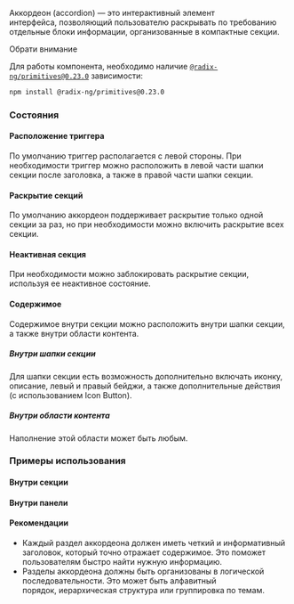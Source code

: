 Аккордеон (accordion) — это интерактивный элемент интерфейса, позволяющий пользователю раскрывать по требованию отдельные блоки информации, организованные в компактные секции.

<div class="kbq-callout kbq-callout_theme">
<div class="kbq-callout__header">Обрати внимание</div>
<div class="kbq-callout__content kbq-docs-element-last-child-margin-bottom-0">

Для работы компонента, необходимо наличие [`@radix-ng/primitives@0.23.0`](https://github.com/radix-ng/primitives/tree/primitives%400.23.0) зависимости:

```bash
npm install @radix-ng/primitives@0.23.0
```

</div>
</div>

<!-- example(accordion-overview) -->

### Состояния

#### Расположение триггера

По умолчанию триггер располагается с левой стороны. При необходимости триггер можно расположить в левой части шапки секции после заголовка, а также в правой части шапки секции.

<!-- example(accordion-states) -->

#### Раскрытие секций

По умолчанию аккордеон поддерживает раскрытие только одной секции за раз, но при необходимости можно включить раскрытие всех секции.

<!-- example(accordion-sections) -->

#### Неактивная секция

При необходимости можно заблокировать раскрытие секции, используя ее неактивное состояние.

<!-- example(accordion-inactive-section) -->

#### Содержимое

Содержимое внутри секции можно расположить внутри шапки секции, а также внутри области контента.

##### Внутри шапки секции

Для шапки секции есть возможность дополнительно включать иконку, описание, левый и правый бейджи, а также дополнительные действия (с использованием Icon Button).

<!-- example(accordion-header) -->

##### Внутри области контента

Наполнение этой области может быть любым.

<!-- example(accordion-content) -->

### Примеры использования

#### Внутри секции

<!-- example(accordion-in-section) -->

#### Внутри панели

<!-- example(accordion-in-panel) -->

#### Рекомендации

-   Каждый раздел аккордеона должен иметь четкий и информативный заголовок, который точно отражает содержимое. Это поможет пользователям быстро найти нужную информацию.
-   Разделы аккордеона должны быть организованы в логической последовательности. Это может быть алфавитный порядок, иерархическая структура или группировка по темам.
